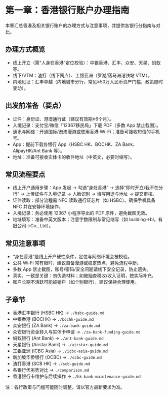 <a id="hk-index"></a>
# 第一章：香港银行账户办理指南

本章汇总香港及相关银行账户的办理方式与注意事项，并提供各银行分指南与对比。

<a id="hk-methods"></a>
## 办理方式概览
- 线上开立（需“人身在香港”定位校验）：中银香港、汇丰、众安、天星、蚂蚁等。
- 线下/VTM：渣打（线下网点）、工银亚洲（罗湖/落马洲港铁站 VTM）。
- 内地见证：汇丰卓越（内地城市分行，常见≥50万人民币资产门槛，政策随时变动）。

<a id="hk-prep"></a>
## 出发前准备（要点）
- 证件：身份证、港澳通行证（建议有效期≥6个月）。
- 入境记录：支付宝/微信「12367移民局」下载 PDF（多数 App 禁止截图）。
- 通讯与网络：开通国际/港澳漫游或使用香港 Wi-Fi；准备可接收短信的手机号。
- App：提前下载各银行 App（HSBC HK、BOCHK、ZA Bank、AlipayHK/Ant Bank 等）。
- 地址：准备可接收实体卡的收件地址（中英文，必要时缩写）。

<a id="hk-flow"></a>
## 常见流程要点
- 线上开户通用步骤：App 发起 → 勾选“身处香港” → 选择“即时开立/我不在分行” → 上传证件与入境记录 → 人脸识别 → 填写用途与地址 → 提交审核。
- 证件读取：部分流程需 NFC 读取通行证芯片（如 HSBC）。确保手机具备 NFC 并在安静环境操作。
- 入境记录：务必使用 12367 小程序导出的 PDF 原件，避免截图无效。
- 地址填写：准备中英文版本；注意字数限制与常见缩写（如 building→bl，有限公司→Co., Ltd）。

<a id="hk-notes"></a>
## 常见注意事项
- “身在香港”是线上开户硬性条件，定位与网络环境会被校验。
- 公共 Wi‑Fi 常有限时，建议自备漫游或稳定热点，避免流程中断。
- 多数 App 禁止截图，账号/密码/安全问题请线下安全记录，防止遗失。
- 真实、一致是关键：勿伪造材料；如被抽查税收/收入证明，按实际补充。
- 账户长期不活跃可能被销户（如个别银行），建议保持合理使用。

## 子章节
- 香港汇丰银行 (HSBC HK) → `./hsbc-guide.md`
- 中银香港 (BOCHK) → `./bochk-guide.md`
- 众安银行 (ZA Bank) → `./za-bank-guide.md`
- 众安银行资金转入与实体卡申请 → `./za-bank-funding-guide.md`
- 蚂蚁银行 (Ant Bank) → `./ant-bank-guide.md`
- 天星银行 (Airstar Bank) → `./airstar-guide.md`
- 工银亚洲 (ICBC Asia) → `./icbc-asia-guide.md`
- 新加坡华侨银行 (OCBC) → `./ocbc-guide.md`
- 渣打香港 (SCB HK) → `./scb-guide.md`
- 各银行优劣势对比 → `./comparison.md`
- 香港银行卡维护与后续操作 → `./hk-bank-maintenance-guide.md`

注：各行政策与门槛可能随时调整，请以官方最新要求为准。
